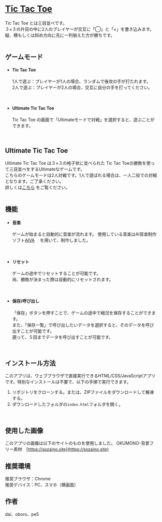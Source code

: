 # [Tic Tac Toe](https://teamdev-e.github.io/work-space/)

Tic Tac Toe とは三目並べです。  
３×３の升目の中に2人のプレイヤーが交互に「◯」と「×」を書き込みます。  
縦、横もしくは斜め方向に先に一列揃えた方が勝ちです。  
<br/>


## ゲームモード

- #### Tic Tac Toe  
    1人で遊ぶ：プレイヤーが1人の場合、ランダムで後攻の手が打たれます。  
    2人で遊ぶ：プレイヤーが2人の場合、交互に自分の手を打ってください。
<br/>  

- #### Ultimate Tic Tac Toe  
    Tic Tac Toe の画面で「Ultimateモードで対戦」を選択すると、遊ぶことができます。  
<br/>


## Ultimate Tic Tac Toe

Ultimate Tic Tac Toe は３×３の格子状に並べられた Tic Tac Toeの勝敗を使って三目並べをするUltimateなゲームです。  
こちらのゲームモードは2人対戦です。1人で遊ばれる場合は、一人二役での対戦となります。ご了承ください。  
詳しくは[こちら](https://ja.wikipedia.org/wiki/スーパー〇×ゲーム) をご覧ください。   
<br/>


## 機能
- #### 音楽
    ゲームが始まると自動的に音楽が流れます。
    使用している音楽はAI音楽制作ソフト[AIVA](https://www.aiva.ai)
  　を用いて、制作しました。   　
<br/>

- #### リセット  
    ゲームの途中でリセットすることが可能です。  
    尚、勝敗が決まった際は自動的にリセットされます。  
<br/>

- #### 保存/呼び出し  
    「保存」ボタンを押すことで、ゲームの途中で戦況を保存することができます。  
    また、「保存一覧」で呼び出したいデータを選択すると、そのデータを呼び出すことが可能です。  
    遡って、５回までデータを呼び出すことが可能です。　　
<br/>


## インストール方法
このアプリは、ウェブブラウザで直接実行できるHTML/CSS/JavaScriptアプリです。特別なインストールは不要で、以下の手順で実行できます。

1. リポジトリをクローンする。または、ZIPファイルをダウンロードして解凍する。
2. ダウンロードしたフォルダの`index.html`フォルダを開く。
<br/>

## 使用した画像
このアプリの画像は以下のサイトのものを使用しました。
OKUMONO-背景フリー素材　[https://sozaino.site](https://sozaino.site)

## 推奨環境
推奨ブラウザ：Chrome  
推奨デバイス：PC、スマホ（横画面） 

## 作者
dai、oboro、pe5


